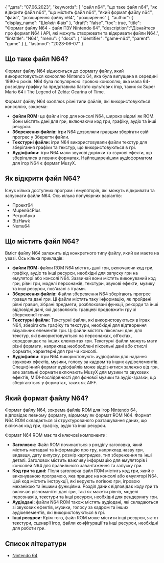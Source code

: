 {
"дата": "07.06.2023",
  "keywords": [
"файл n64",
"що таке файл n64",
"як відкрити файл n64",
"що містить файл n64",
"який формат файлу n64",
"файл",
"розширення файлу n64",
"розширення"
],
  "author": {
"display_name": "Шейкіл Фаїз"
},
"draft": "false",
"toc": true,
"title": "Формат файлу N64 - файл ПЗУ Nintendo 64",
  "description":"Дізнайтеся про формат N64 і API, які можуть створювати та відкривати файли N64.",
  "linktitle": "N64",
  "menu": {
    "docs": {
      "identifier": "game-n64",
      "parent": "game"
}
},
"lastmod": "2023-06-07"
}

## Що таке файл N64?

Формат файлу N64 відноситься до формату файлу, який використовується консоллю Nintendo 64, яка була випущена в середині 1990-х років. N64 була популярною ігровою консоллю, яка мала 64-розрядну графіку та представила багато культових ігор, таких як Super Mario 64 і The Legend of Zelda: Ocarina of Time.

Формат файлу N64 охоплює різні типи файлів, які використовуються консоллю, зокрема:

- **файли ROM:** це файли ігор для консолі N64, широко відомі як ROM. Вони містять дані для гри, включаючи код гри, графіку, аудіо та інші ресурси.
- **Збереження файлів:** ігри N64 дозволяли гравцям зберігати свій прогрес у Зберегти файли.
- **Текстурні файли:** ігри N64 використовували файли текстур для зберігання графіки та текстур, що використовуються в грі.
- **Аудіофайли:** ігри N64 мали звукові доріжки та звукові ефекти, що зберігалися в певних форматах. Найпоширенішим аудіоформатом для ігор N64 є формат MusyX.

## Як відкрити файл N64?

Існує кілька доступних програм і емуляторів, які можуть відкривати та запускати файли N64. Ось кілька популярних варіантів:

- Проект64
- Mupen64Plus
- РетроАрка
- BizHawk
- Nemu64

## Що містить файл N64?

Вміст файлу N64 залежить від конкретного типу файлу, який ви маєте на увазі. Ось кілька прикладів:

- **файли ROM:** файли ROM N64 містять дані гри, включаючи код гри, графіку, аудіо та інші ресурси, необхідні для запуску гри на емуляторі або консолі N64. Зазвичай вони містять виконуваний код гри, рівні гри, моделі персонажів, текстури, звукові ефекти, музику та інші ресурси, пов’язані з іграми.
- **Збереження файлів:** Файли збереження N64 зберігають прогрес гравця та дані гри. Ці файли містять таку інформацію, як пройдені рівні гравця, зібрані предмети, розблоковані функції, рекорди та інші відповідні дані, які дозволяють гравцеві продовжити гру зі збереженої точки.
- **Текстурні файли:** Текстурні файли, які використовуються в іграх N64, зберігають графіку та текстури, необхідні для відтворення візуальних елементів гри. Ці файли містять піксельні дані для текстур, які використовуються на персонажах, об’єктах, середовищах та інших елементах гри. Текстурні файли можуть мати різні формати, наприклад необроблені піксельні дані або стислі формати, характерні для гри чи консолі.
- **Аудіофайли:** ігри N64 використовують аудіофайли для надання звукових ефектів, музики, голосу за кадром та інших аудіоелементів. Специфічний формат аудіофайлів може відрізнятися залежно від гри, але загальні формати включають MusyX для музики та звукових ефектів, MIDI-послідовності для фонової музики та аудіо-зразки, що зберігаються у форматах, таких як AIFF.

## Який формат файлу N64?

Формат файлу N64, зокрема файлів ROM для ігор Nintendo 64, відповідає певному формату, відомому як формат ROM N64. Формат N64 ROM складається зі структурованого розташування даних, що включає код гри, графіку, аудіо та інші ресурси.

Формат N64 ROM має такі ключові компоненти:

- **Заголовок:** Файл ROM починається з розділу заголовка, який містить метадані та інформацію про гру, наприклад назву гри, видавця, дату випуску, розмір картриджа, тип збереження та інші деталі. Заголовок містить важливу інформацію для емуляторів і консолей N64 для правильного завантаження та запуску гри.
- **Код гри та дані:** Після заголовка файл ROM містить код гри, який є виконуваною програмою, яка працює на консолі або емуляторі N64. Цей код містить інструкції, які керують логікою гри, ігровою механікою та іншими функціями. Розділ даних відповідає коду гри та включає різноманітні дані гри, такі як макети рівнів, моделі персонажів, текстури та інші ресурси, необхідні для рендерингу гри.
- **Аудіодані:** файли N64 ROM також містять аудіодані, які складаються зі звукових ефектів, музики, голосу за кадром та інших аудіоелементів, які використовуються в грі.
- **Інші ресурси:** Крім того, файл ROM може містити інші ресурси, як-от текстури, сценарії ігор, файли конфігурації та інші ресурси, необхідні для роботи гри.

## Список літератури
* [Nintendo 64](https://en.wikipedia.org/wiki/Nintendo_64)

